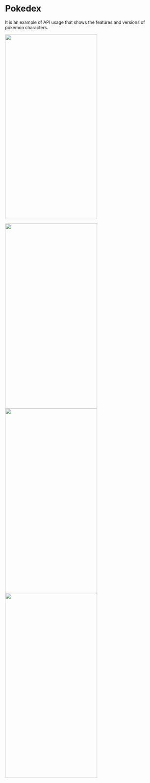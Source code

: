 # Pokedex

It is an example of API usage that shows the features and versions of pokemon characters.

<img src="https://user-images.githubusercontent.com/50717631/153755060-5b87fcf4-9ad7-41e8-a390-77c3086fe19d.gif" width="300" height="600">


<img src="https://user-images.githubusercontent.com/50717631/153754996-1123de66-d11f-4e1d-81a9-9340167032cf.png" width="300" height="600"><img src="https://user-images.githubusercontent.com/50717631/153755000-eeb793ad-1ca0-40d5-abab-183c8177cc2c.png" width="300" height="600"><img src="https://user-images.githubusercontent.com/50717631/153755001-1bf896b1-b504-4ad6-bbe9-d3c0ab87d549.png" width="300" height="600">
